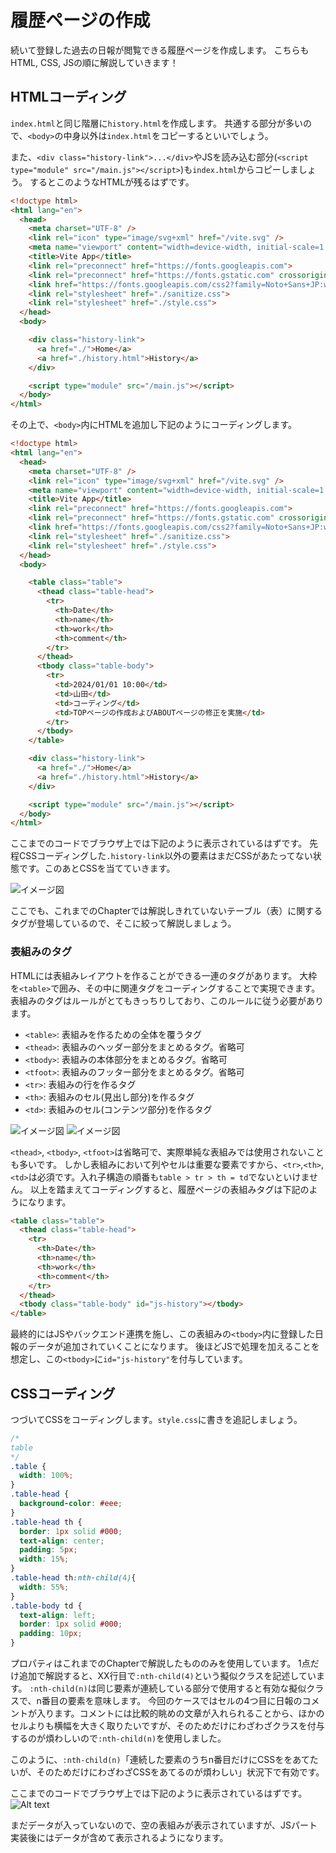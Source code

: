 # 履歴ページの作成
続いて登録した過去の日報が閲覧できる履歴ページを作成します。
こちらもHTML, CSS, JSの順に解説していきます！

## HTMLコーディング
`index.html`と同じ階層に`history.html`を作成します。
共通する部分が多いので、`<body>`の中身以外は`index.html`をコピーするといいでしょう。

また、`<div class="history-link">...</div>`やJSを読み込む部分(`<script type="module" src="/main.js"></script>`)も`index.html`からコピーしましょう。
するとこのようなHTMLが残るはずです。

```html
<!doctype html>
<html lang="en">
  <head>
    <meta charset="UTF-8" />
    <link rel="icon" type="image/svg+xml" href="/vite.svg" />
    <meta name="viewport" content="width=device-width, initial-scale=1.0" />
    <title>Vite App</title>
    <link rel="preconnect" href="https://fonts.googleapis.com">
    <link rel="preconnect" href="https://fonts.gstatic.com" crossorigin>
    <link href="https://fonts.googleapis.com/css2?family=Noto+Sans+JP:wght@400;800&display=swap" rel="stylesheet">
    <link rel="stylesheet" href="./sanitize.css">
    <link rel="stylesheet" href="./style.css">
  </head>
  <body>

    <div class="history-link">
      <a href="./">Home</a>
      <a href="./history.html">History</a>
    </div>

    <script type="module" src="/main.js"></script>
  </body>
</html>
```

その上で、`<body>`内にHTMLを追加し下記のようにコーディングします。

```html
<!doctype html>
<html lang="en">
  <head>
    <meta charset="UTF-8" />
    <link rel="icon" type="image/svg+xml" href="/vite.svg" />
    <meta name="viewport" content="width=device-width, initial-scale=1.0" />
    <title>Vite App</title>
    <link rel="preconnect" href="https://fonts.googleapis.com">
    <link rel="preconnect" href="https://fonts.gstatic.com" crossorigin>
    <link href="https://fonts.googleapis.com/css2?family=Noto+Sans+JP:wght@400;800&display=swap" rel="stylesheet">
    <link rel="stylesheet" href="./sanitize.css">
    <link rel="stylesheet" href="./style.css">
  </head>
  <body>

    <table class="table">
      <thead class="table-head">
        <tr>
          <th>Date</th>
          <th>name</th>
          <th>work</th>
          <th>comment</th>
        </tr>
      </thead>
      <tbody class="table-body">
        <tr>
          <td>2024/01/01 10:00</td>
          <td>山田</td>
          <td>コーディング</td>
          <td>TOPページの作成およびABOUTページの修正を実施</td>
        </tr>
      </tbody>
    </table>

    <div class="history-link">
      <a href="./">Home</a>
      <a href="./history.html">History</a>
    </div>

    <script type="module" src="/main.js"></script>
  </body>
</html>
```


ここまでのコードでブラウザ上では下記のように表示されているはずです。
先程CSSコーディングした`.history-link`以外の要素はまだCSSがあたってない状態です。このあとCSSを当てていきます。

![イメージ図](<../Chapter 7.実演・サーバーサイド・プログラム/images/history.html-1.png>)

ここでも、これまでのChapterでは解説しきれていないテーブル（表）に関するタグが登場しているので、そこに絞って解説しましょう。

### 表組みのタグ
HTMLには表組みレイアウトを作ることができる一連のタグがあります。
大枠を`<table>`で囲み、その中に関連タグをコーディングすることで実現できます。
表組みのタグはルールがとてもきっちりしており、このルールに従う必要があります。

- `<table>`: 表組みを作るための全体を覆うタグ
- `<thead>`: 表組みのヘッダー部分をまとめるタグ。省略可
- `<tbody>`: 表組みの本体部分をまとめるタグ。省略可
- `<tfoot>`: 表組みのフッター部分をまとめるタグ。省略可
- `<tr>`: 表組みの行を作るタグ
- `<th>`: 表組みのセル(見出し部分)を作るタグ
- `<td>`: 表組みのセル(コンテンツ部分)を作るタグ

![イメージ図](<../Chapter 7.実演・サーバーサイド・プログラム/images/table-1.png>) 
![イメージ図](<../Chapter 7.実演・サーバーサイド・プログラム/images/table-2.png>)

`<thead>`, `<tbody>`, `<tfoot>`は省略可で、実際単純な表組みでは使用されないことも多いです。
しかし表組みにおいて列やセルは重要な要素ですから、`<tr>`,`<th>`,`<td>`は必須です。入れ子構造の順番も`table > tr > th = td`でないといけません。
以上を踏まえてコーディングすると、履歴ページの表組みタグは下記のようになります。

```html
<table class="table">
  <thead class="table-head">
    <tr>
      <th>Date</th>
      <th>name</th>
      <th>work</th>
      <th>comment</th>
    </tr>
  </thead>
  <tbody class="table-body" id="js-history"></tbody>
</table>
```

最終的にはJSやバックエンド連携を施し、この表組みの`<tbody>`内に登録した日報のデータが追加されていくことになります。
後ほどJSで処理を加えることを想定し、この`<tbody>`に`id="js-history"`を付与しています。

## CSSコーディング
つづいてCSSをコーディングします。`style.css`に書きを追記しましょう。

```css
/* 
table
*/
.table {
  width: 100%;
}
.table-head {
  background-color: #eee;
}
.table-head th {
  border: 1px solid #000;
  text-align: center;
  padding: 5px;
  width: 15%;
}
.table-head th:nth-child(4){
  width: 55%;
}
.table-body td {
  text-align: left;
  border: 1px solid #000;
  padding: 10px;
}
```

プロパティはこれまでのChapterで解説したもののみを使用しています。
1点だけ追加で解説すると、XX行目で`:nth-child(4)`という擬似クラスを記述しています。
`:nth-child(n)`は同じ要素が連続している部分で使用すると有効な擬似クラスで、n番目の要素を意味します。
今回のケースではセルの4つ目に日報のコメントが入ります。コメントには比較的眺めの文章が入れられることから、ほかのセルよりも横幅を大きく取りたいですが、そのためだけにわざわざクラスを付与するのが煩わしいので`:nth-child(n)`を使用しました。

このように、`:nth-child(n)`「連続した要素のうちn番目だけにCSSををあてたいが、そのためだけにわざわざCSSをあてるのが煩わしい」状況下で有効です。

ここまでのコードでブラウザ上では下記のように表示されているはずです。
![Alt text](<../Chapter 7.実演・サーバーサイド・プログラム/images/history.html-2.png>)

まだデータが入っていないので、空の表組みが表示されていますが、JSパート実装後にはデータが含めて表示されるようになります。